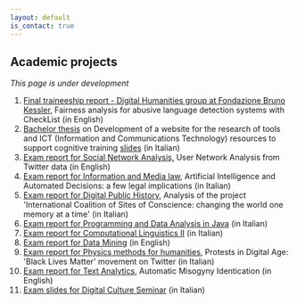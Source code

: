 ```yaml
---
layout: default
is_contact: true
---
```


## Academic projects 

*This page is under development*

1. <a href="https://drive.google.com/file/d/1ysSQZFsqTz31Fn2b7lNwnSUhfN-CVS-D/view?usp=sharing" target="_blank">Final traineeship report - Digital Humanities group at Fondazione Bruno Kessler</a>, Fairness analysis for abusive language detection systems with CheckList (in English)
2. <a href="https://drive.google.com/file/d/1E61S3_Rf3xtl7UaziPTNq7cj1uXlkkeg/view?usp=sharing" target="_blank">Bachelor thesis</a> on Development of a website for the research of tools and ICT (Information and Communications Technology) resources to support cognitive training <a href="https://drive.google.com/file/d/1kiAJivsoZZXMZOAOybCwVr0BNwFyoybz/view?usp=sharing" target="_blank">slides</a> (in Italian)
3. <a href="https://drive.google.com/file/d/13HTAW1Y1JRpc_U37u0NXhpcYkJsWsg67/view?usp=sharing" target="_blank">Exam report for Social Network Analysis,</a> User Network Analysis from Twitter data (in English)
4. <a href="https://drive.google.com/file/d/1ziwblN3DEzGn-c5rov-IUIoEmfRahbZ1/view?usp=sharing" target="_blank">Exam report for Information and Media law</a>, Artificial Intelligence and Automated Decisions: a few legal implications (in Italian)
5. <a href="https://drive.google.com/file/d/13prwl2ddsVRTWRswB91pNgZEIeOWUVnP/view?usp=sharing" target="_blank">Exam report for Digital Public History</a>, Analysis of the project 'International Coalition of Sites of Conscience: changing the world one memory at a time' (in Italian)
6. <a href="https://drive.google.com/file/d/1JtTRGfJduTvczTcAhXqPH99tXoY0H5tt/view?usp=sharing" target="_blank">Exam report for Programming and Data Analysis in Java</a> (in Italian)
7. <a href="https://drive.google.com/file/d/1ZZnRWkfo29T8HhDs2RJ0EyON6Od01WaA/view?usp=sharing" target="_blank">Exam report for Computational Linguistics II</a> (in Italian)
8. <a href="https://drive.google.com/file/d/1z8plVGE1S0ri5c3RHd3RtpCrKKNM4HUK/view?usp=sharing" target="_blank">Exam report for Data Mining</a> (in English)
9. <a href="https://drive.google.com/file/d/1J-zwc4SAkFtRh9rLgjMkxlomP7Xr53JC/view?usp=sharing" target="_blank">Exam report for Physics methods for humanities</a>, Protests in Digital Age: 'Black Lives Matter' movement on Twitter (in Italian)
10. <a href="https://drive.google.com/file/d/1uL6-mLnxcxDXADe_8JL6ccUczhFy3lNe/view?usp=sharing" target="_blank">Exam report for Text Analytics</a>, Automatic Misogyny Identication (in English)
11. <a href="https://drive.google.com/file/d/15zk-Oa_RXZ9eVnG0Ea7s8FgiZt3_Gtrn/view?usp=sharing" target="_blank">Exam slides for Digital Culture Seminar</a> (in Italian)

